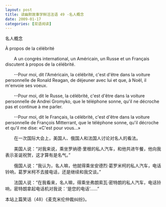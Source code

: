 ```yaml
---
layout: post
title: 读幽默故事学鲜活法语 49 -名人概念
date: 2009-01-17
categories: [双语阅读]  
---
```


名人概念

À propos de la célébrité

　　A un congrès international, un Américain, un Russe et un Français discutent à propos de la célébrité.

　　--Pour moi, dit l'Américain, la célébrité, c'est d'être dans la voiture personnelle de Ronald Reagan, de déjeuner avec lui et que, à Noël, il m'envoie ses voeux.

　　--Pour moi, dit le Russe, la célébrité, c'est d'être dans la voiture personnelle de Andrei Gromyko, que le téléphone sonne, qu'il ne décroche pas et continue à me parler.

　　--Pour moi, dit le Français, la célébrité, c'est d'être dans la voiture personnelle de François Mitterrant, que le téléphone sonne, qu'il décroche et qu'il me dise: «C'est pour vous...»



　　在一次国际大会上，美国人、俄国人和法国人讨论对名人的看法。

　　美国人说：“对我来说，乘坐罗纳德·里根的私人汽车，和他共进午餐，他向我表示圣诞祝贺，这才算有是名气。”

　　俄国人说：“我认为，名人嘛，他就得乘坐安德烈·葛罗米柯的私人汽车，电话铃响，葛罗米柯不去接电话，还是继续和我交谈。”

　　法国人说：“在我看来，名人嘛，得乘坐弗朗索瓦·密特朗的私人汽车，电话铃响，密特朗拿起电话机对我说：‘是您的电话’……”



本站上篇笑话（48）《麦克米伦仲裁纠纷》。

